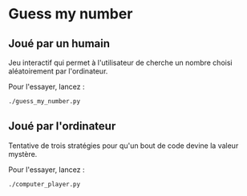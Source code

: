 # Guess my number


## Joué par un humain

Jeu interactif qui permet à l'utilisateur de cherche un nombre choisi aléatoirement par l'ordinateur.

Pour l'essayer, lancez :

```bash  /
./guess_my_number.py
```


## Joué par l'ordinateur

Tentative de trois stratégies pour qu'un bout de code devine la valeur mystère.

Pour l'essayer, lancez :

```bash
./computer_player.py
```
